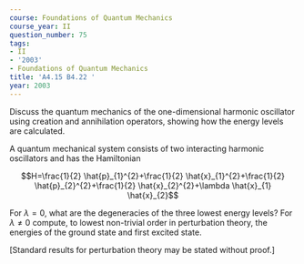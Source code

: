 ```yaml
---
course: Foundations of Quantum Mechanics
course_year: II
question_number: 75
tags:
- II
- '2003'
- Foundations of Quantum Mechanics
title: 'A4.15 B4.22 '
year: 2003
---
```



Discuss the quantum mechanics of the one-dimensional harmonic oscillator using creation and annihilation operators, showing how the energy levels are calculated.

A quantum mechanical system consists of two interacting harmonic oscillators and has the Hamiltonian

$$H=\frac{1}{2} \hat{p}_{1}^{2}+\frac{1}{2} \hat{x}_{1}^{2}+\frac{1}{2} \hat{p}_{2}^{2}+\frac{1}{2} \hat{x}_{2}^{2}+\lambda \hat{x}_{1} \hat{x}_{2}$$

For $\lambda=0$, what are the degeneracies of the three lowest energy levels? For $\lambda \neq 0$ compute, to lowest non-trivial order in perturbation theory, the energies of the ground state and first excited state.

[Standard results for perturbation theory may be stated without proof.]